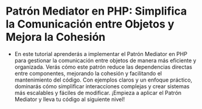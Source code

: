 # Patrón Mediator en PHP: Simplifica la Comunicación entre Objetos y Mejora la Cohesión

- En este tutorial aprenderás a implementar el Patrón Mediator en PHP para gestionar la comunicación entre objetos de manera más eficiente y organizada. Verás cómo este patrón reduce las dependencias directas entre componentes, mejorando la cohesión y facilitando el mantenimiento del código. Con ejemplos claros y un enfoque práctico, dominarás cómo simplificar interacciones complejas y crear sistemas más escalables y fáciles de modificar. ¡Empieza a aplicar el Patrón Mediator y lleva tu código al siguiente nivel!
